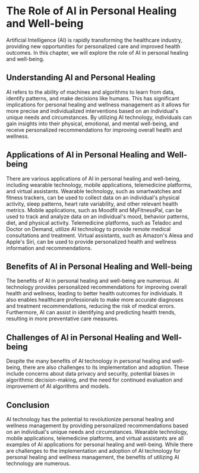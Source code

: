 The Role of AI in Personal Healing and Well-being
==========================================================================

Artificial Intelligence (AI) is rapidly transforming the healthcare industry, providing new opportunities for personalized care and improved health outcomes. In this chapter, we will explore the role of AI in personal healing and well-being.

Understanding AI and Personal Healing
-------------------------------------

AI refers to the ability of machines and algorithms to learn from data, identify patterns, and make decisions like humans. This has significant implications for personal healing and wellness management as it allows for more precise and individualized interventions based on an individual's unique needs and circumstances. By utilizing AI technology, individuals can gain insights into their physical, emotional, and mental well-being, and receive personalized recommendations for improving overall health and wellness.

Applications of AI in Personal Healing and Well-being
-----------------------------------------------------

There are various applications of AI in personal healing and well-being, including wearable technology, mobile applications, telemedicine platforms, and virtual assistants. Wearable technology, such as smartwatches and fitness trackers, can be used to collect data on an individual's physical activity, sleep patterns, heart rate variability, and other relevant health metrics. Mobile applications, such as Moodfit and MyFitnessPal, can be used to track and analyze data on an individual's mood, behavior patterns, diet, and physical activity. Telemedicine platforms, such as Teladoc and Doctor on Demand, utilize AI technology to provide remote medical consultations and treatment. Virtual assistants, such as Amazon's Alexa and Apple's Siri, can be used to provide personalized health and wellness information and recommendations.

Benefits of AI in Personal Healing and Well-being
-------------------------------------------------

The benefits of AI in personal healing and well-being are numerous. AI technology provides personalized recommendations for improving overall health and wellness, leading to better health outcomes for individuals. It also enables healthcare professionals to make more accurate diagnoses and treatment recommendations, reducing the risk of medical errors. Furthermore, AI can assist in identifying and predicting health trends, resulting in more preventative care measures.

Challenges of AI in Personal Healing and Well-being
---------------------------------------------------

Despite the many benefits of AI technology in personal healing and well-being, there are also challenges to its implementation and adoption. These include concerns about data privacy and security, potential biases in algorithmic decision-making, and the need for continued evaluation and improvement of AI algorithms and models.

Conclusion
----------

AI technology has the potential to revolutionize personal healing and wellness management by providing personalized recommendations based on an individual's unique needs and circumstances. Wearable technology, mobile applications, telemedicine platforms, and virtual assistants are all examples of AI applications for personal healing and well-being. While there are challenges to the implementation and adoption of AI technology for personal healing and wellness management, the benefits of utilizing AI technology are numerous.


